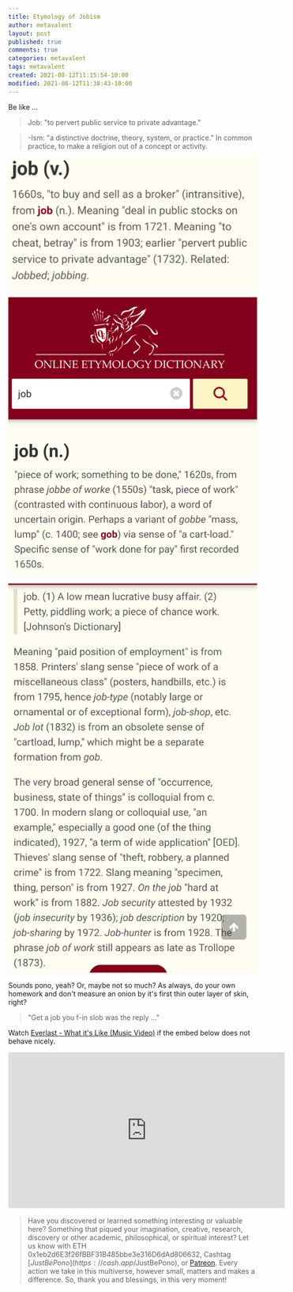 ```yaml
---
title: Etymology of Jobism
author: metavalent
layout: post
published: true
comments: true
categories: metavalent
tags: metavalent
created: 2021-08-12T11:15:54-10:00
modified: 2021-08-12T11:38:43-10:00
---
```


Be like ...

> Job: "to pervert public service to private advantage."

> -Ism: "a distinctive doctrine, theory, system, or practice." In common practice, to make a religion out of a concept or activity.

![Image](/assets/images/image_picker8933004413615503077.png)

![Image](/assets/images/image_picker883989396170180279.png)

![Image](/assets/images/image_picker1278605232272730192.png)

Sounds pono, yeah? Or, maybe not so much? As always, do your own homework and don't measure an onion by it's first thin outer layer of skin, right?

> "Get a job you f-in slob was the reply ..."

Watch [Everlast - What it's Like (Music Video)](https://youtu.be/qA1nGPM9yHA) if the embed below does not behave nicely. 

<div class="embed-container"><iframe width="560" height="315" src="https://www.youtube.com/embed/qA1nGPM9yHA" title="YouTube video player" frameborder="0" allow="accelerometer; autoplay; clipboard-write; encrypted-media; gyroscope; picture-in-picture" allowfullscreen></iframe></div>

> Have you discovered or learned something interesting or valuable here? Something that piqued your imagination, creative, research, discovery or other academic, philosophical, or spiritual interest? Let us know with ETH 0x1eb2d6E3f26fBBF31B485bbe3e316D6dAd806632, Cashtag [$JustBePono](https://cash.app/$JustBePono), or [Patreon](https://patreon.com/metavalent). Every action we take in this multiverse, however small, matters and makes a difference. So, thank you and blessings, in this very moment!

